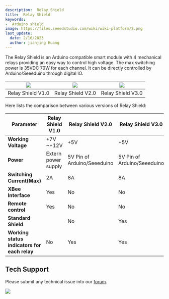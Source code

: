 ```yaml
---
description:  Relay Shield
title:  Relay Shield
keywords:
-  Arduino shield
image: https://files.seeedstudio.com/wiki/wiki-platform/S.png
last_update:
  date: 2/16/2023
  author: jianjing Huang
---
```


<!-- ---
name:  Relay Shield
category: Discontinued
bzurl:
oldwikiname: Relay_Shield
prodimagename:
bzprodimageurl:
surveyurl: https://www.research.net/r/Relay-Shield
sku:
tags:
--- -->

The Relay Shield is an Arduino compatible smart module with 4 mechanical relays providing an easy way to control high voltage. The max switching power is 35VDC 70W for each channel. It can be directly controlled by Arduino/Seeeduino through digital IO.

|![](https://files.seeedstudio.com/wiki/Relay-Shield/img/RelayShield.jpg)|![](https://files.seeedstudio.com/wiki/Relay-Shield/img/Relayshield_01.jpg)|![](https://files.seeedstudio.com/wiki/Relay-Shield/img/Relay_Shield_L_v3.0.jpg)|
|-----------------|-----------------|-----------------|
|Relay Shield V1.0|Relay Shield V2.0|Relay Shield V3.0|

Here lists the comparison between various versions of Relay Shield:

|Parameter| Relay Shield V1.0 |Relay Shield V2.0 |Relay Shield V3.0|
|---------|-------------------|-------------------|-----------------|
|**Working Voltage** |+7V ~+12V |+5V |+5V|
|**Power**| Extern power supply |5V Pin of Arduino/Seeeduino| 5V Pin of Arduino/Seeeduino|
|**Switching Current(Max)**| 2A |8A |8A|
|**XBee Interface** |Yes |No |No|
|**Remote control**| Yes| No |No|
|**Standard Shield**||No| Yes |Yes|
|**Working status indicators for each relay**| No| Yes| Yes|

## Tech Support

Please submit any technical issue into our [forum](https://forum.seeedstudio.com/). <br />
<p style={{textAlign: 'center'}}><a href="https://www.seeedstudio.com/act-4.html?utm_source=wiki&utm_medium=wikibanner&utm_campaign=newproducts" target="_blank"><img src="https://files.seeedstudio.com/wiki/Wiki_Banner/new_product.jpg" /></a></p>
